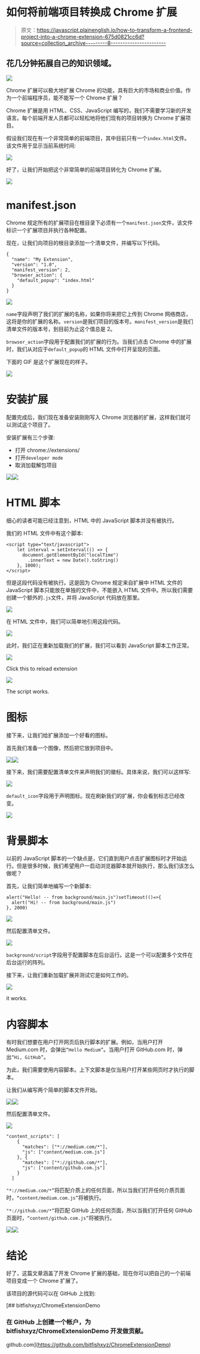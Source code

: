 # 如何将前端项目转换成 Chrome 扩展

> 原文：<https://javascript.plainenglish.io/how-to-transform-a-frontend-project-into-a-chrome-extension-675d0821cc6d?source=collection_archive---------8----------------------->

## 花几分钟拓展自己的知识领域。

![](img/9f1cf0da0f68719066e388a9456d4260.png)

Chrome 扩展可以极大地扩展 Chrome 的功能，具有巨大的市场和商业价值。作为一个前端程序员，能不能写一个 Chrome 扩展？

Chrome 扩展是用 HTML、CSS、JavaScript 编写的，我们不需要学习新的开发语言。每个前端开发人员都可以轻松地将他们现有的项目转换为 Chrome 扩展项目。

假设我们现在有一个非常简单的前端项目，其中目前只有一个`index.html`文件。该文件用于显示当前系统时间:

![](img/11ca106a35162437ed0fdfab7b3d74ec.png)

好了，让我们开始把这个非常简单的前端项目转化为 Chrome 扩展。

![](img/84e8ed4d0926668cd82ef6960d1f6afa.png)

# manifest.json

Chrome 规定所有的扩展项目在根目录下必须有一个`manifest.json`文件，该文件标识一个扩展项目并执行各种配置。

现在，让我们向项目的根目录添加一个清单文件，并编写以下代码。

```
{
  "name": "My Extension",
  "version": "1.0",
  "manifest_version": 2,
  "browser_action": {
    "default_popup": "index.html"
  }
}
```

![](img/52c1b01c7609ec11ff8fd7585a585cbe.png)

`name`字段声明了我们的扩展的名称，如果你将来把它上传到 Chrome 网络商店，这将是你的扩展的名称。`version`是我们项目的版本号。`manifest_version`是我们清单文件的版本号，到目前为止这个值总是 2。

`browser_action`字段用于配置我们的扩展的行为。当我们点击 Chrome 中的扩展时，我们从对应于`default_popup`的 HTML 文件中打开呈现的页面。

下面的 GIF 是这个扩展现在的样子。

![](img/aa1d7a6386190cde5940abc8f23c247e.png)

# 安装扩展

配置完成后，我们现在准备安装刚刚写入 Chrome 浏览器的扩展，这样我们就可以测试这个项目了。

安装扩展有三个步骤:

*   打开 chrome://extensions/
*   打开`developer mode`
*   取消加载解包项目

![](img/f166bf3af59a06f6fc52389fd5b0c701.png)![](img/6932be9d6457615a84f737e70b096c24.png)

# HTML 脚本

细心的读者可能已经注意到，HTML 中的 JavaScript 脚本并没有被执行。

我们的 HTML 文件中有这个脚本:

```
<script type="text/javascript">
    let interval = setInterval(() => {
      document.getElementById("localTime")
        .innerText = new Date().toString()
    }, 1000);
</script>
```

但是这段代码没有被执行。这是因为 Chrome 规定来自扩展中 HTML 文件的 JavaScript 脚本只能放在单独的文件中，不能嵌入 HTML 文件中。所以我们需要创建一个额外的`.js`文件，并将 JavaScript 代码放在那里。

![](img/6bf4c68e9b6e461a3edb60d8763ab2fd.png)

在 HTML 文件中，我们可以简单地引用这段代码。

![](img/31dee8a016fe50745bce953a2d2ad89d.png)

此时，我们正在重新加载我们的扩展，我们可以看到 JavaScript 脚本工作正常。

![](img/716e9605807cd882d26350c2c2da7547.png)

Click this to reload extension

![](img/b417431cf26cb8cae209b74e672b3664.png)

The script works.

# 图标

接下来，让我们给扩展添加一个好看的图标。

首先我们准备一个图像，然后把它放到项目中。

![](img/e9cd211af9ca45e48ec869138c6f35df.png)![](img/c4c434cba761a9840e340af6334ae678.png)

接下来，我们需要配置清单文件来声明我们的徽标。具体来说，我们可以这样写:

![](img/0858dd61c63fcfe6aa2560a19eb232d8.png)

`default_icon`字段用于声明图标。现在刷新我们的扩展，你会看到标志已经改变。

![](img/951141c316b34e1f5e679d0e4da5c8c7.png)

# 背景脚本

以前的 JavaScript 脚本的一个缺点是，它们直到用户点击扩展图标时才开始运行。但是很多时候，我们希望用户一启动浏览器脚本就开始执行，那么我们该怎么做呢？

首先，让我们简单地编写一个新脚本:

```
alert("Hello! -- from background/main.js")setTimeout(()=>{
  alert("Hi! -- from background/main.js")
}, 2000)
```

![](img/007e0860701355a8de317ad60a02baa6.png)

然后配置清单文件。

![](img/6f1a866fb33a86b2e79da57786e6e9ac.png)

`background/script`字段用于配置脚本在后台运行。这是一个可以配置多个文件在后台运行的阵列。

接下来，让我们重新加载扩展并测试它是如何工作的。

![](img/3641c5ff2c145e4d1cad329776041bcb.png)

it works.

# 内容脚本

有时我们想要在用户打开网页后执行脚本的扩展。例如，当用户打开 Medium.com 时，会弹出`“Hello Medium”`。当用户打开 GitHub.com 时，弹出`“Hi, GitHub”`。

为此，我们需要使用内容脚本。上下文脚本是仅当用户打开某些网页时才执行的脚本。

让我们从编写两个简单的脚本文件开始。

![](img/022c130ccbb1dfbb48569f8a55481543.png)![](img/5f0228112523f3a3f02c81dee2ecae46.png)

然后配置清单文件。

![](img/dedc03f1cdc28317766ebe7498536a9a.png)

```
"content_scripts": [
    {
      "matches": ["*://medium.com/*"],
      "js": ["content/medium.com.js"]
    }, {
      "matches": ["*://github.com/*"],
      "js": ["content/github.com.js"]
    }
  ]
```

`"*://medium.com/*”`将匹配介质上的任何页面，所以当我们打开任何介质页面时，`“content/medium.com.js”`将被执行。

`"*://github.com/*”`将匹配 GitHub 上的任何页面，所以当我们打开任何 GitHub 页面时，`“content/github.com.js”`将被执行。

![](img/5f0228112523f3a3f02c81dee2ecae46.png)![](img/022c130ccbb1dfbb48569f8a55481543.png)

# 结论

好了，这篇文章涵盖了开发 Chrome 扩展的基础，现在你可以把自己的一个前端项目变成一个 Chrome 扩展了。

该项目的源代码可以在 GitHub 上找到:

[](https://github.com/bitfishxyz/ChromeExtensionDemo) [## bitfishxyz/ChromeExtensionDemo

### 在 GitHub 上创建一个帐户，为 bitfishxyz/ChromeExtensionDemo 开发做贡献。

github.com](https://github.com/bitfishxyz/ChromeExtensionDemo)